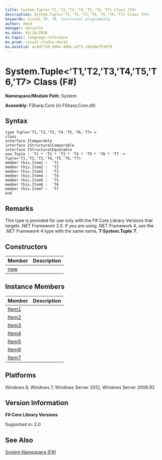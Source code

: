 ```yaml
---
title: System.Tuple<'T1,'T2,'T3,'T4,'T5,'T6,'T7> Class (F#)
description: System.Tuple<'T1,'T2,'T3,'T4,'T5,'T6,'T7> Class (F#)
keywords: visual f#, f#, functional programming
author: dend
manager: danielfe
ms.date: 05/16/2016
ms.topic: language-reference
ms.prod: visual-studio-dev14
ms.assetid: ac4d7739-dd0d-4d8e-a271-cb5edef510f9 
---
```


# System.Tuple<'T1,'T2,'T3,'T4,'T5,'T6,'T7> Class (F#)

**Namespace/Module Path**: System

**Assembly**: FSharp.Core (in FSharp.Core.dll)


## Syntax

```
type Tuple<'T1,'T2,'T3,'T4,'T5,'T6,'T7> =
class
interface IComparable
interface IStructuralComparable
interface IStructuralEquatable
new Tuple : 'T1 * 'T2 * 'T3 * 'T4 * 'T5 * 'T6 * 'T7 -> Tuple<'T1,'T2,'T3,'T4,'T5,'T6,'T7>
member this.Item1 :  'T1
member this.Item2 :  'T2
member this.Item3 :  'T3
member this.Item4 :  'T4
member this.Item5 :  'T5
member this.Item6 :  'T6
member this.Item7 :  'T7
end
```

## Remarks
This type is provided for use only with the F# Core Library Versions that targets .NET Framework 2.0. If you are using .NET Framework 4, use the .NET Framework 4 type with the same name, **T:System.Tuple&#96;7**.


## Constructors


|Member|Description|
|------|-----------|
|[new](http://msdn.microsoft.com/en-us/library/3bbfa205-9c66-41fa-af45-8a2dce6cea38)||

## Instance Members


|Member|Description|
|------|-----------|
|[Item1](http://msdn.microsoft.com/en-us/library/c76928a2-b1d5-42a7-a79d-724e96cf0fcc)||
|[Item2](http://msdn.microsoft.com/en-us/library/1033eead-ced4-472a-a8fb-51d4b1aa17fe)||
|[Item3](http://msdn.microsoft.com/en-us/library/fe18e9c8-9c77-4c04-9186-24b8a25d9b36)||
|[Item4](http://msdn.microsoft.com/en-us/library/3bb14ab4-5726-4890-9fd5-65aa84124b9f)||
|[Item5](http://msdn.microsoft.com/en-us/library/113914c8-f63d-4558-a538-cde2fc7bcbca)||
|[Item6](http://msdn.microsoft.com/en-us/library/585a2feb-7c68-4c26-99d3-8c2758bbd81f)||
|[Item7](http://msdn.microsoft.com/en-us/library/d60996c0-c029-43cf-9c03-d0724a54d81d)||

## Platforms
Windows 8, Windows 7, Windows Server 2012, Windows Server 2008 R2


## Version Information
**F# Core Library Versions**

Supported in: 2.0




## See Also
[System Namespace &#40;F&#35;&#41;](System-Namespace-%5BFSharp%5D.md)

